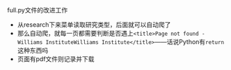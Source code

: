 full.py文件的改进工作
- 从research下来菜单读取研究类型，后面就可以自动爬了
- 那么自动爬，就每一页都需要判断是否遇上`<title>Page not found - Williams InstituteWilliams Institute</title>`——话说Python有`return`这种东西吗
- 页面有pdf文件则记录并下载

